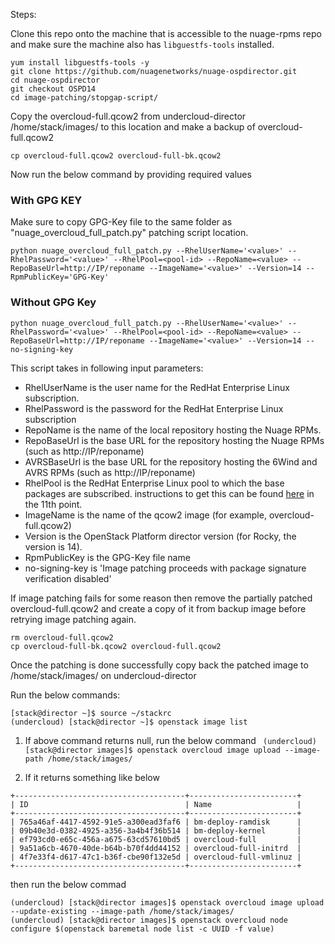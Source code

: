 Steps:

Clone this repo onto the machine that is accessible to the nuage-rpms repo and make sure the machine also has `libguestfs-tools` installed.

```
yum install libguestfs-tools -y
git clone https://github.com/nuagenetworks/nuage-ospdirector.git
cd nuage-ospdirector
git checkout OSPD14
cd image-patching/stopgap-script/
```

Copy the overcloud-full.qcow2 from undercloud-director /home/stack/images/ to this location and make a backup of overcloud-full.qcow2

`cp overcloud-full.qcow2 overcloud-full-bk.qcow2`

Now run the below command by providing required values

### With GPG KEY   
 

Make sure to copy GPG-Key file to the same folder as "nuage_overcloud_full_patch.py" patching script location.

`python nuage_overcloud_full_patch.py --RhelUserName='<value>' --RhelPassword='<value>' --RhelPool=<pool-id> --RepoName=<value> --RepoBaseUrl=http://IP/reponame --ImageName='<value>' --Version=14 --RpmPublicKey='GPG-Key'`


### Without GPG Key

`python nuage_overcloud_full_patch.py --RhelUserName='<value>' --RhelPassword='<value>' --RhelPool=<pool-id> --RepoName=<value> --RepoBaseUrl=http://IP/reponame --ImageName='<value>' --Version=14 --no-signing-key`


This script takes in following input parameters:
  * RhelUserName is the user name for the RedHat Enterprise Linux subscription.
  * RhelPassword is the password for the RedHat Enterprise Linux subscription
  * RepoName is the name of the local repository hosting the Nuage RPMs.
  * RepoBaseUrl is the base URL for the repository hosting the Nuage RPMs (such as http://IP/reponame)
  * AVRSBaseUrl is the base URL for the repository hosting the 6Wind and AVRS RPMs (such as http://IP/reponame)
  * RhelPool is the RedHat Enterprise Linux pool to which the base packages are subscribed. instructions to get this can be found [here](https://access.redhat.com/documentation/en-us/red_hat_openstack_platform/14/html/director_installation_and_usage/preparing-for-director-installation#preparing-the-undercloud) in the 11th point.
  * ImageName is the name of the qcow2 image (for example, overcloud-full.qcow2)
  * Version is the OpenStack Platform director version (for Rocky, the version is 14).
  * RpmPublicKey is the GPG-Key file name
  * no-signing-key is 'Image patching proceeds with package signature verification disabled'

If image patching fails for some reason then remove the partially patched overcloud-full.qcow2 and create a copy of it from backup image before retrying image patching again.

```
rm overcloud-full.qcow2
cp overcloud-full-bk.qcow2 overcloud-full.qcow2
```

Once the patching is done successfully copy back the patched image to /home/stack/images/ on undercloud-director

Run the below commands:

```
[stack@director ~]$ source ~/stackrc
(undercloud) [stack@director ~]$ openstack image list
```

1. If above command returns null, run the below command
` (undercloud) [stack@director images]$ openstack overcloud image upload --image-path /home/stack/images/`

2. If it returns something like below
```
+--------------------------------------+------------------------+
| ID                                   | Name                   |
+--------------------------------------+------------------------+
| 765a46af-4417-4592-91e5-a300ead3faf6 | bm-deploy-ramdisk      |
| 09b40e3d-0382-4925-a356-3a4b4f36b514 | bm-deploy-kernel       |
| ef793cd0-e65c-456a-a675-63cd57610bd5 | overcloud-full         |
| 9a51a6cb-4670-40de-b64b-b70f4dd44152 | overcloud-full-initrd  |
| 4f7e33f4-d617-47c1-b36f-cbe90f132e5d | overcloud-full-vmlinuz |
+--------------------------------------+------------------------+
```

then run the below commad
```
(undercloud) [stack@director images]$ openstack overcloud image upload --update-existing --image-path /home/stack/images/
(undercloud) [stack@director images]$ openstack overcloud node configure $(openstack baremetal node list -c UUID -f value)
```
